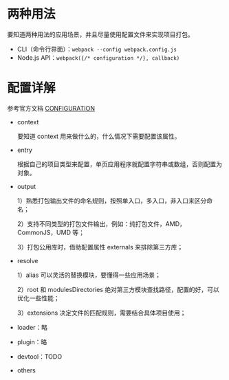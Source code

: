 # 两种用法
要知道两种用法的应用场景，并且尽量使用配置文件来实现项目打包。

- CLI（命令行界面）：`webpack --config webpack.config.js`
- Node.js API：`webpack({/* configuration */}, callback)`

# 配置详解
参考官方文档 [CONFIGURATION](http://webpack.github.io/docs/configuration.html)

- context
  
  要知道 context 用来做什么的，什么情况下需要配置该属性。

- entry

  根据自己的项目类型来配置，单页应用程序就配置字符串或数组，否则配置为对象。

- output

  1）熟悉打包输出文件的命名规则，按照单入口，多入口，非入口来区分命名；

  2）支持不同类型的打包文件输出，例如：纯打包文件，AMD，CommonJS，UMD 等；

  3）打包公用库时，借助配置属性 externals 来排除第三方库； 

- resolve

  1）alias 可以灵活的替换模块，要懂得一些应用场景；

  2）root 和 modulesDirectories 绝对第三方模块查找路径，配置的好，可以优化一些性能；

  3）extensions 决定文件的匹配规则，需要结合具体项目使用；

- loader：略
- plugin：略
- devtool：TODO
- others
